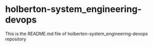 # holberton-system_engineering-devops
This is the README.md file of holberton-system_engineering-devops repository
